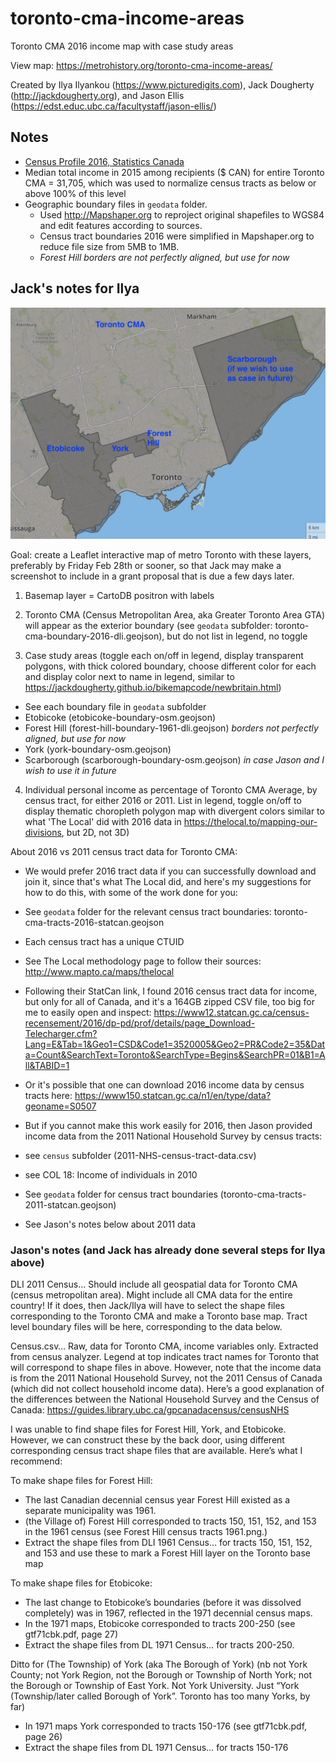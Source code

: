 # toronto-cma-income-areas
Toronto CMA 2016 income map with case study areas

View map: https://metrohistory.org/toronto-cma-income-areas/

Created by Ilya Ilyankou (https://www.picturedigits.com), Jack Dougherty (http://jackdougherty.org), and Jason Ellis (https://edst.educ.ubc.ca/facultystaff/jason-ellis/)

## Notes
- [Census Profile 2016, Statistics Canada](https://www12.statcan.gc.ca/census-recensement/2016/dp-pd/prof/details/page.cfm?Lang=E&Geo1=CMACA&Code1=535&Geo2=PR&Code2=01&SearchText=toronto&SearchType=Begins&SearchPR=01&B1=All&TABID=1&type=0)
- Median total income in 2015 among recipients ($ CAN)	for entire Toronto CMA = 31,705, which was used to normalize census tracts as below or above 100% of this level
- Geographic boundary files in `geodata` folder. 
  - Used http://Mapshaper.org to reproject original shapefiles to WGS84 and edit features according to sources.
  - Census tract boundaries 2016 were simplified in Mapshaper.org to reduce file size from 5MB to 1MB.
  - *Forest Hill borders are not perfectly aligned, but use for now*


## Jack's notes for Ilya

![concept map](concept-map.png)

Goal: create a Leaflet interactive map of metro Toronto with these layers, preferably by Friday Feb 28th or sooner, so that Jack may make a screenshot to include in a grant proposal that is due a few days later.

1) Basemap layer = CartoDB positron with labels

2) Toronto CMA (Census Metropolitan Area, aka Greater Toronto Area GTA) will appear as the exterior boundary (see `geodata` subfolder: toronto-cma-boundary-2016-dli.geojson), but do not list in legend, no toggle

3) Case study areas (toggle each on/off in legend, display transparent polygons, with thick colored boundary, choose different color for each and display color next to name in legend, similar to https://jackdougherty.github.io/bikemapcode/newbritain.html)
  - See each boundary file in `geodata` subfolder
  - Etobicoke (etobicoke-boundary-osm.geojson)
  - Forest Hill (forest-hill-boundary-1961-dli.geojson) *borders not perfectly aligned, but use for now*
  - York (york-boundary-osm.geojson)
  - Scarborough (scarborough-boundary-osm.geojson) *in case Jason and I wish to use it in future*

4) Individual personal income as percentage of Toronto CMA Average, by census tract, for either 2016 or 2011. List in legend, toggle on/off to display thematic choropleth polygon map with divergent colors similar to what 'The Local' did with 2016 data in https://thelocal.to/mapping-our-divisions, but 2D, not 3D)

About 2016 vs 2011 census tract data for Toronto CMA:

- We would prefer 2016 tract data if you can successfully download and join it, since that's what The Local did, and here's my suggestions for how to do this, with some of the work done for you:
- See `geodata` folder for the relevant census tract boundaries: toronto-cma-tracts-2016-statcan.geojson
- Each census tract has a unique CTUID
- See The Local methodology page to follow their sources: http://www.mapto.ca/maps/thelocal
- Following their StatCan link, I found 2016 census tract data for income, but only for all of Canada, and it's a 164GB zipped CSV file, too big for me to easily open and inspect: https://www12.statcan.gc.ca/census-recensement/2016/dp-pd/prof/details/page_Download-Telecharger.cfm?Lang=E&Tab=1&Geo1=CSD&Code1=3520005&Geo2=PR&Code2=35&Data=Count&SearchText=Toronto&SearchType=Begins&SearchPR=01&B1=All&TABID=1
- Or it's possible that one can download 2016 income data by census tracts here: https://www150.statcan.gc.ca/n1/en/type/data?geoname=S0507

- But if you cannot make this work easily for 2016, then Jason provided income data from the 2011 National Household Survey by census tracts:
- see `census` subfolder (2011-NHS-census-tract-data.csv)
- see COL 18: Income of individuals in 2010
- See `geodata` folder for census tract boundaries (toronto-cma-tracts-2011-statcan.geojson)
- See Jason's notes below about 2011 data

### Jason's notes (and Jack has already done several steps for Ilya above)

DLI 2011 Census… Should include all geospatial data for Toronto CMA (census metropolitan area). Might include all CMA data for the entire country! If it does, then Jack/Ilya will have to select the shape files corresponding to the Toronto CMA and make a Toronto base map. Tract level boundary files will be here, corresponding to the data below.

Census.csv… Raw, data for Toronto CMA, income variables only. Extracted from census analyzer. Legend at top indicates tract names for Toronto that will correspond to shape files in above.
However, note that the income data is from the 2011 National Household Survey, not the 2011 Census of Canada (which did not collect household income data). Here’s a good explanation of the differences between the National Household Survey and the Census of Canada: https://guides.library.ubc.ca/gpcanadacensus/censusNHS

I was unable to find shape files for Forest Hill, York, and Etobicoke. However, we can construct these by the back door, using different corresponding census tract shape files that are available. Here’s what I recommend:

To make shape files for Forest Hill:
-	The last Canadian decennial census year Forest Hill existed as a separate municipality was 1961.
-	(the Village of) Forest Hill corresponded to tracts 150, 151, 152, and 153 in the 1961 census (see Forest Hill census tracts 1961.png.)
-	Extract the shape files from DLI 1961 Census… for tracts 150, 151, 152, and 153 and use these to mark a Forest Hill layer on the Toronto base map

To make shape files for Etobicoke:
-	The last change to Etobicoke’s boundaries (before it was dissolved completely) was in 1967, reflected in the 1971 decennial census maps.
-	In the 1971 maps, Etobicoke corresponded to tracts 200-250 (see gtf71cbk.pdf, page 27)
-	Extract the shape files from DL 1971 Census… for tracts 200-250.

Ditto for (The Township) of York (aka The Borough of York) (nb not York County; not York Region, not the Borough or Township of North York; not the Borough or Township of East York. Not York University. Just “York (Township/later called Borough of York”. Toronto has too many Yorks, by far)
-	In 1971 maps York corresponded to tracts 150-176 (see gtf71cbk.pdf, page 26)
-	Extract the shape files from DL 1971 Census… for tracts 150-176
